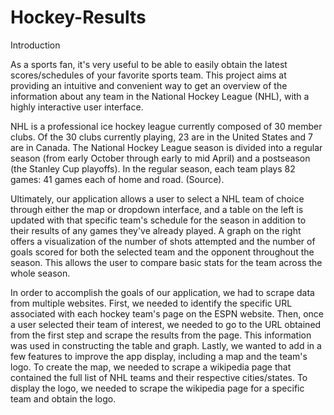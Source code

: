 # Hockey-Results

Introduction

As a sports fan, it's very useful to be able to easily obtain the latest scores/schedules of your favorite sports team. This project aims at providing an intuitive and convenient way to get an overview of the information about any team in the National Hockey League (NHL), with a highly interactive user interface.

NHL is a professional ice hockey league currently composed of 30 member clubs. Of the 30 clubs currently playing, 23 are in the United States and 7 are in Canada. The National Hockey League season is divided into a regular season (from early October through early to mid April) and a postseason (the Stanley Cup playoffs). In the regular season, each team plays 82 games: 41 games each of home and road. (Source).

Ultimately, our application allows a user to select a NHL team of choice through either the map or dropdown interface, and a table on the left is updated with that specific team's schedule for the season in addition to their results of any games they've already played. A graph on the right offers a visualization of the number of shots attempted and the number of goals scored for both the selected team and the opponent throughout the season. This allows the user to compare basic stats for the team across the whole season.

In order to accomplish the goals of our application, we had to scrape data from multiple websites. First, we needed to identify the specific URL associated with each hockey team's page on the ESPN website. Then, once a user selected their team of interest, we needed to go to the URL obtained from the first step and scrape the results from the page. This information was used in constructing the table and graph. Lastly, we wanted to add in a few features to improve the app display, including a map and the team's logo. To create the map, we needed to scrape a wikipedia page that contained the full list of NHL teams and their respective cities/states. To display the logo, we needed to scrape the wikipedia page for a specific team and obtain the logo.